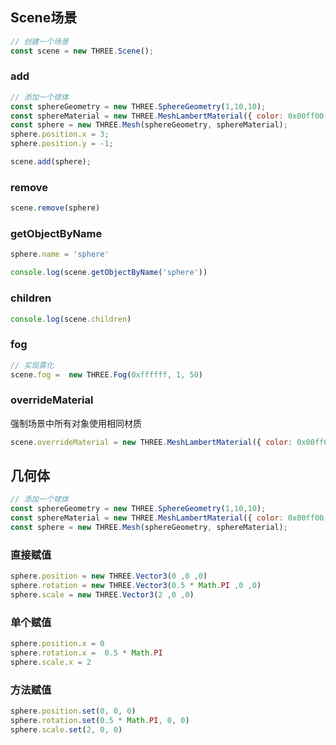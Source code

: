 ## Scene场景

```js
// 创建一个场景
const scene = new THREE.Scene();
```

### add

```js
// 添加一个球体
const sphereGeometry = new THREE.SphereGeometry(1,10,10);
const sphereMaterial = new THREE.MeshLambertMaterial({ color: 0x00ff00, wireframe: false });
const sphere = new THREE.Mesh(sphereGeometry, sphereMaterial);
sphere.position.x = 3;
sphere.position.y = -1;

scene.add(sphere);
```

### remove

```js
scene.remove(sphere)
```

### getObjectByName

```js
sphere.name = 'sphere'

console.log(scene.getObjectByName('sphere'))
```

### children

```js
console.log(scene.children)
```

### fog

```js
// 实现雾化
scene.fog =  new THREE.Fog(0xffffff, 1, 50)
```

### overrideMaterial

强制场景中所有对象使用相同材质

```js
scene.overrideMaterial = new THREE.MeshLambertMaterial({ color: 0x00ff00 })
```

## 几何体

```js
// 添加一个球体
const sphereGeometry = new THREE.SphereGeometry(1,10,10);
const sphereMaterial = new THREE.MeshLambertMaterial({ color: 0x00ff00, wireframe: false });
const sphere = new THREE.Mesh(sphereGeometry, sphereMaterial);
```

### 直接赋值

```js
sphere.position = new THREE.Vector3(0 ,0 ,0)
sphere.rotation = new THREE.Vector3(0.5 * Math.PI ,0 ,0)
sphere.scale = new THREE.Vector3(2 ,0 ,0)
```

### 单个赋值

```js
sphere.position.x = 0
sphere.rotation.x =  0.5 * Math.PI
sphere.scale.x = 2
```

### 方法赋值

```js
sphere.position.set(0, 0, 0)
sphere.rotation.set(0.5 * Math.PI, 0, 0)
sphere.scale.set(2, 0, 0)
```

